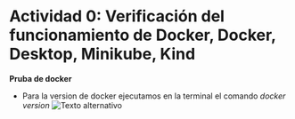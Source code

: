 ﻿# Actividad 0: Verificación del funcionamiento de Docker, Docker, Desktop, Minikube, Kind

**Pruba de docker**
- Para la version de docker ejecutamos en la terminal el comando *docker version*
![Texto alternativo](https://drive.google.com/uc?export=view&id=1MuMTBsS0vAc4KZ5P3u8ki7bgskV1xN6P)






